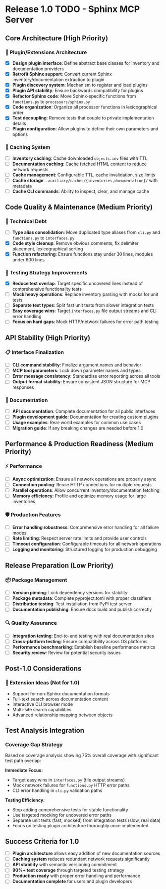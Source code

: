 # Release 1.0 TODO - Sphinx MCP Server

## Core Architecture (High Priority)

### 🔌 Plugin/Extensions Architecture
- [x] **Design plugin interface**: Define abstract base classes for inventory and documentation providers
- [x] **Retrofit Sphinx support**: Convert current Sphinx inventory/documentation extraction to plugin
- [x] **Plugin discovery system**: Mechanism to register and load plugins
- [x] **Plugin API stability**: Ensure backwards compatibility for plugins
- [x] **Refactor Sphinx code**: Move Sphinx-specific functions from `functions.py` to `processors/sphinx.py`
- [x] **Code organization**: Organize all processor functions in lexicographical order
- [x] **Test decoupling**: Remove tests that couple to private implementation details
- [ ] **Plugin configuration**: Allow plugins to define their own parameters and options

### 💾 Caching System
- [ ] **Inventory caching**: Cache downloaded `objects.inv` files with TTL
- [ ] **Documentation caching**: Cache fetched HTML content to reduce network requests
- [ ] **Cache management**: Configurable TTL, cache invalidation, size limits
- [ ] **Cache storage**: `.auxiliary/caches/{inventories,documentation}/` with metadata
- [ ] **Cache CLI commands**: Ability to inspect, clear, and manage cache

## Code Quality & Maintenance (Medium Priority)

### 🔧 Technical Debt
- [ ] **Type alias consolidation**: Move duplicated type aliases from `cli.py` and `functions.py` to `interfaces.py`
- [x] **Code style cleanup**: Remove obvious comments, fix delimiter placement, lexicographical sorting
- [x] **Function refactoring**: Ensure functions stay under 30 lines, modules under 600 lines

### 🧪 Testing Strategy Improvements
- [x] **Reduce test overlap**: Target specific uncovered lines instead of comprehensive functionality tests
- [ ] **Mock heavy operations**: Replace inventory parsing with mocks for unit tests
- [ ] **Separate test types**: Split fast unit tests from slower integration tests
- [ ] **Easy coverage wins**: Target `interfaces.py` file output streams and CLI error handling
- [ ] **Focus on hard gaps**: Mock HTTP/network failures for error path testing

## API Stability (High Priority)

### 📋 Interface Finalization
- [ ] **CLI command stability**: Finalize argument names and behavior
- [ ] **MCP tool parameters**: Lock down parameter names and types
- [ ] **Error message consistency**: Standardize error reporting across all tools
- [ ] **Output format stability**: Ensure consistent JSON structure for MCP responses

### 📖 Documentation
- [ ] **API documentation**: Complete documentation for all public interfaces
- [ ] **Plugin development guide**: Documentation for creating custom plugins
- [ ] **Usage examples**: Real-world examples for common use cases
- [ ] **Migration guide**: If any breaking changes are needed before 1.0

## Performance & Production Readiness (Medium Priority)

### ⚡ Performance
- [ ] **Async optimization**: Ensure all network operations are properly async
- [ ] **Connection pooling**: Reuse HTTP connections for multiple requests
- [ ] **Parallel operations**: Allow concurrent inventory/documentation fetching
- [ ] **Memory efficiency**: Profile and optimize memory usage for large inventories

### 🛡️ Production Features
- [ ] **Error handling robustness**: Comprehensive error handling for all failure modes
- [ ] **Rate limiting**: Respect server rate limits and provide user controls
- [ ] **Timeout configuration**: Configurable timeouts for all network operations
- [ ] **Logging and monitoring**: Structured logging for production debugging

## Release Preparation (Low Priority)

### 📦 Package Management
- [ ] **Version pinning**: Lock dependency versions for stability
- [ ] **Package metadata**: Complete pyproject.toml with proper classifiers
- [ ] **Distribution testing**: Test installation from PyPI test server
- [ ] **Documentation publishing**: Ensure docs build and publish correctly

### 🔍 Quality Assurance
- [ ] **Integration testing**: End-to-end testing with real documentation sites
- [ ] **Cross-platform testing**: Ensure compatibility across OS platforms
- [ ] **Performance benchmarking**: Establish baseline performance metrics
- [ ] **Security review**: Review for potential security issues

## Post-1.0 Considerations

### 🌟 Extension Ideas (Not for 1.0)
- Support for non-Sphinx documentation formats
- Full-text search across documentation content
- Interactive CLI browser mode
- Multi-site search capabilities
- Advanced relationship mapping between objects

## Test Analysis Integration

### Coverage Gap Strategy
Based on coverage analysis showing 75% overall coverage with significant test path overlap:

**Immediate Focus:**
- Target easy wins in `interfaces.py` (file output streams)
- Mock network failures for `functions.py` HTTP error paths
- CLI error handling in `cli.py` validation paths

**Testing Efficiency:**
- Stop adding comprehensive tests for stable functionality
- Use targeted mocking for uncovered error paths
- Separate unit tests (fast, mocked) from integration tests (slow, real data)
- Focus on testing plugin architecture thoroughly once implemented

## Success Criteria for 1.0

- [ ] **Plugin architecture** allows easy addition of new documentation sources
- [ ] **Caching system** reduces redundant network requests significantly
- [ ] **API stability** with semantic versioning commitment
- [ ] **90%+ test coverage** through targeted testing strategy
- [ ] **Production ready** with proper error handling and performance
- [ ] **Documentation complete** for users and plugin developers